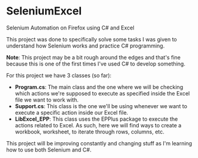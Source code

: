 # SeleniumExcel
Selenium Automation on Firefox using C# and Excel

This project was done to specifically solve some tasks I was given to understand how Selenium works and practice C# programming.

**Note**: This project may be a bit rough around the edges and that's fine because this is one of the first times I've used C#
to develop something.

For this project we have 3 classes (so far):

* **Program.cs**: The main class and the one where we will be checking which actions we're supposed to execute as specified inside
the Excel file we want to work with. 
* **Support.cs**: This class is the one we'll be using whenever we want to execute a specific action inside our Excel file. 
* **LibExcel_EPP**: This class uses the EPPlus package to execute the actions related to Excel. As such, here we will find ways to
create a workbook, worksheet, to iterate through rows, columns, etc. 

This project will be improving constantly and changing stuff as I'm learning how to use both Selenium and C#.
